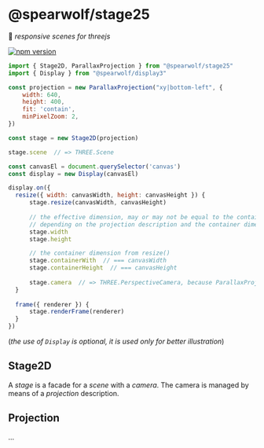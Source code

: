 # @spearwolf/stage25

:rocket: _responsive scenes for threejs_

[![npm version](https://badge.fury.io/js/@spearwolf%2Fdisplay3.svg)](https://badge.fury.io/js/@spearwolf%2Fdisplay3)

```js
import { Stage2D, ParallaxProjection } from "@spearwolf/stage25"
import { Display } from "@spearwolf/display3"

const projection = new ParallaxProjection("xy|bottom-left", {
    width: 640,
    height: 400,
    fit: 'contain',
    minPixelZoom: 2,
})

const stage = new Stage2D(projection)

stage.scene  // => THREE.Scene

const canvasEl = document.querySelector('canvas')
const display = new Display(canvasEl)

display.on({
  resize({ width: canvasWidth, height: canvasHeight }) {
      stage.resize(canvasWidth, canvasHeight)
      
      // the effective dimension, may or may not be equal to the container,
      // depending on the projection description and the container dimension
      stage.width
      stage.height

      // the container dimension from resize()
      stage.containerWith  // === canvasWidth
      stage.containerHeight  // === canvasHeight
      
      stage.camera  // => THREE.PerspectiveCamera, because ParallaxProjection creates such
  }
  
  frame({ renderer }) {
      stage.renderFrame(renderer)
  }
})
```
(_the use of `Display` is optional, it is used only for better illustration_)

## Stage2D

A *stage* is a facade for a *scene* with a *camera*.
The camera is managed by means of a *projection* description.

## Projection

...
